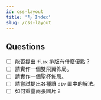 ```yaml
---
id: css-layout
title: '🏷️ Index'
slug: /css-layout
---
```


## Questions

- [ ] 能否提出 `flex` 排版有什麼優點 ?
- [ ] 請實作一個雙飛翼佈局。
- [ ] 請實作一個聖杯佈局。
- [ ] 請嘗試提出各種讓 `div` 置中的解法。
- [ ] 如何重疊兩張圖片 ?
